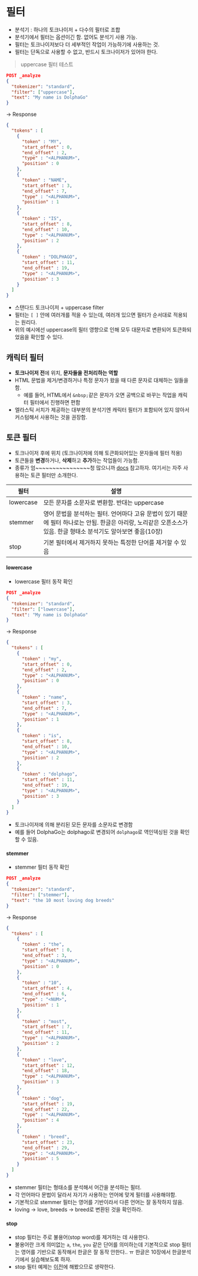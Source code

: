 # 필터

- 분석기 : 하나의 토크나이저 + 다수의 필터로 조합
- 분석기에서 필터는 옵션이긴 함. 없어도 분석기 사용 가능.
- 필터는 토크나이저보다 더 세부적인 작업이 가능하기에 사용하는 것.
- 필터는 단독으로 사용할 수 없고, 반드시 토크나이저가 있어야 한다.

> uppercase 필터 테스트
```json
POST _analyze
{
  "tokenizer": "standard",
  "filter": ["uppercase"],
  "text": "My name is DolphaGo"
}
```
-> Response
```json
{
  "tokens" : [
    {
      "token" : "MY",
      "start_offset" : 0,
      "end_offset" : 2,
      "type" : "<ALPHANUM>",
      "position" : 0
    },
    {
      "token" : "NAME",
      "start_offset" : 3,
      "end_offset" : 7,
      "type" : "<ALPHANUM>",
      "position" : 1
    },
    {
      "token" : "IS",
      "start_offset" : 8,
      "end_offset" : 10,
      "type" : "<ALPHANUM>",
      "position" : 2
    },
    {
      "token" : "DOLPHAGO",
      "start_offset" : 11,
      "end_offset" : 19,
      "type" : "<ALPHANUM>",
      "position" : 3
    }
  ]
}
```
- 스탠다드 토크나이저 + uppercase filter
- 필터는 `[ ]` 안에 여러개를 적을 수 있는데, 여러개 있으면 필터가 순서대로 적용되는 원리다.
- 위의 예시에선 uppercase의 필터 영향으로 인해 모두 대문자로 변환되어 토큰화되었음을 확인할 수 있다.

## 캐릭터 필터
- **토크나이저 전**에 위치, **문자들을 전처리하는 역할**
- HTML 문법을 제거/변경하거나 특정 문자가 왔을 때 다른 문자로 대체하는 일들을 함.
  - 예를 들어, HTML에서 `&nbsp;`같은 문자가 오면 공백으로 바꾸는 작업을 캐릭터 필터에서 진행하면 편함
- 엘라스틱 서치가 제공하는 대부분의 분석기엔 캐릭터 필터가 포함되어 있지 않아서 커스텀해서 사용하는 것을 권장함.

## 토큰 필터
- 토크나이저 후에 위치 (토크나이저에 의해 토큰화되어있는 문자들에 필터 적용)
- 토큰들을 **변경**하거나, **삭제**하고 **추가**하는 작업들이 가능함.
- 종류가 엄~~~~~~~~~~~~~~~~청 많으니까 [docs](https://www.elastic.co/guide/en/elasticsearch/reference/current/analysis-tokenfilters.html) 참고하자. 여기서는 자주 사용하는 토큰 필터만 소개한다.

| 필터      | 설명                                                                                                                                                              |
| --------- | ----------------------------------------------------------------------------------------------------------------------------------------------------------------- |
| lowercase | 모든 문자를 소문자로 변환함. 반대는 uppercase                                                                                                                     |
| stemmer   | 영어 문법을 분석하는 필터. 언어마다 고유 문법이 있기 때문에 필터 하나로는 안됨. 한글은 아리랑, 노리같은 오픈소스가 있음. 한글 형태소 분석기도 알아보면 좋음(10장) |
| stop      | 기본 필터에서 제거하지 못하는 특정한 단어를 제거할 수 있음                                                                                                        |
#### lowercase
- lowercase 필터 동작 확인
```Json
POST _analyze
{
  "tokenizer": "standard",
  "filter": ["lowercase"],
  "text": "My name is DolphaGo"
}
```
-> Response
```json
{
  "tokens" : [
    {
      "token" : "my",
      "start_offset" : 0,
      "end_offset" : 2,
      "type" : "<ALPHANUM>",
      "position" : 0
    },
    {
      "token" : "name",
      "start_offset" : 3,
      "end_offset" : 7,
      "type" : "<ALPHANUM>",
      "position" : 1
    },
    {
      "token" : "is",
      "start_offset" : 8,
      "end_offset" : 10,
      "type" : "<ALPHANUM>",
      "position" : 2
    },
    {
      "token" : "dolphago",
      "start_offset" : 11,
      "end_offset" : 19,
      "type" : "<ALPHANUM>",
      "position" : 3
    }
  ]
}
```
- 토크나이저에 의해 분리된 모든 문자를 소문자로 변경함
- 예를 들어 DolphaGo는 dolphago로 변경되어 `dolphago`로 역인덱싱된 것을 확인할 수 있음.

#### stemmer
- stemmer 필터 동작 확인
```json
POST _analyze
{
  "tokenizer": "standard",
  "filter": ["stemmer"],
  "text": "the 10 most loving dog breeds"
}
```
-> Response
```json
{
  "tokens" : [
    {
      "token" : "the",
      "start_offset" : 0,
      "end_offset" : 3,
      "type" : "<ALPHANUM>",
      "position" : 0
    },
    {
      "token" : "10",
      "start_offset" : 4,
      "end_offset" : 6,
      "type" : "<NUM>",
      "position" : 1
    },
    {
      "token" : "most",
      "start_offset" : 7,
      "end_offset" : 11,
      "type" : "<ALPHANUM>",
      "position" : 2
    },
    {
      "token" : "love",
      "start_offset" : 12,
      "end_offset" : 18,
      "type" : "<ALPHANUM>",
      "position" : 3
    },
    {
      "token" : "dog",
      "start_offset" : 19,
      "end_offset" : 22,
      "type" : "<ALPHANUM>",
      "position" : 4
    },
    {
      "token" : "breed",
      "start_offset" : 23,
      "end_offset" : 29,
      "type" : "<ALPHANUM>",
      "position" : 5
    }
  ]
}
```

- stemmer 필터는 형태소를 분석해서 어간을 분석하는 필터.
- 각 언어마다 문법이 달라서 자기가 사용하는 언어에 맞게 필터를 사용해야함.
- 기본적으로 stemmer 필터는 영어를 기반이라서 다른 언어는 잘 동작하지 않음.
- loving -> love, breeds -> breed로 변환된 것을 확인하라.


#### stop

- stop 필터는 주로 불용어(stop word)를 제거하는 데 사용한다.
- 불용어란 크게 의미없는 `a`, `the`, `you` 같은 단어를 의미하는데 기본적으로 stop 필터는 영어를 기반으로 동작해서 한글은 잘 동작 안한다.. ㅠ 한글은 10장에서 한글분석기에서 실습해보도록 하자.
- stop 필터 예제는 [이전](분석기.md#분석기-api)에 해봤으므로 생략한다.

